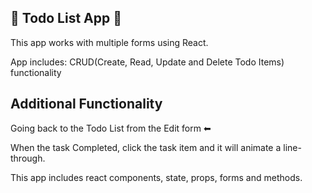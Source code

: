 ## 👀 Todo List App 👀

This app works with multiple forms using React.<br>

App includes: CRUD(Create, Read, Update and Delete Todo Items) functionality<br>

## Additional Functionality

Going back to the Todo List from the Edit form ⬅<br>

When the task Completed, click the task item and it will animate a line-through.<br>

This app includes react components, state, props, forms and methods. 